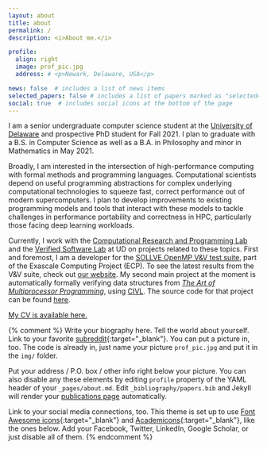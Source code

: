 ```yaml
---
layout: about
title: about
permalink: /
description: <i>About me.</i>

profile:
  align: right
  image: prof_pic.jpg
  address: # <p>Newark, Delaware, USA</p>

news: false  # includes a list of news items
selected_papers: false # includes a list of papers marked as "selected={true}"
social: true  # includes social icons at the bottom of the page
---
```


I am a senior undergraduate computer science student at the [University of Delaware](https://www.udel.edu/) and prospective PhD student for Fall 2021. I plan to graduate with a B.S. in Computer Science as well as a B.A. in Philosophy and minor in Mathematics in May 2021.

Broadly, I am interested in the intersection of high-performance computing with formal methods and programming languages. Computational scientists depend on useful programming abstractions for complex underlying computational technologies to squeeze fast, correct performance out of modern supercomputers. I plan to develop improvements to existing programming models and tools that interact with these models to tackle challenges in performance portability and correctness in HPC, particularly those facing deep learning workloads.

Currently, I work with the [Computational Research and Programming Lab](https://crpl.cis.udel.edu/) and the [Verified Software Lab](http://vsl.cis.udel.edu/) at UD on projects related to these topics. First and foremost, I am a developer for the [SOLLVE OpenMP V&V test suite](https://github.com/SOLLVE/sollve_vv), part of the Exascale Computing Project (ECP). To see the latest results from the V&V suite, check out [our website](https://crpl.cis.udel.edu/ompvvsollve/results/). My second main project at the moment is automatically formally verifying data structures from [<i>The Art of Multiprocessor Programming</i>](https://www.elsevier.com/books/the-art-of-multiprocessor-programming/herlihy/978-0-12-415950-1), using [CIVL](http://vsl.cis.udel.edu/civl/). The source code for that project can be found [here](https://github.com/jhdavis8/amp-ver).

[My CV is available here.](/assets/pdf/Joshua_Davis_CV.pdf)

{% comment %}
Write your biography here. Tell the world about yourself. Link to your favorite [subreddit](http://reddit.com){:target="\_blank"}. You can put a picture in, too. The code is already in, just name your picture `prof_pic.jpg` and put it in the `img/` folder.

Put your address / P.O. box / other info right below your picture. You can also disable any these elements by editing `profile` property of the YAML header of your `_pages/about.md`. Edit `_bibliography/papers.bib` and Jekyll will render your [publications page](/al-folio/publications/) automatically.

Link to your social media connections, too. This theme is set up to use [Font Awesome icons](http://fortawesome.github.io/Font-Awesome/){:target="\_blank"} and [Academicons](https://jpswalsh.github.io/academicons/){:target="\_blank"}, like the ones below. Add your Facebook, Twitter, LinkedIn, Google Scholar, or just disable all of them.
{% endcomment %}
